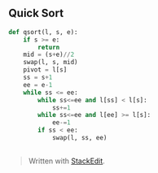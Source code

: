## Quick Sort
```python
def qsort(l, s, e):
	if s >= e:
		return
	mid = (s+e)//2
	swap(l, s, mid)
	pivot = l[s]
	ss = s+1
	ee = e-1
	while ss <= ee:
		while ss<=ee and l[ss] < l[s]:
			ss+=1
		while ss<=ee and l[ee] >= l[s]:
			ee-=1
		if ss < ee:
			swap(l, ss, ee)
	
```



> Written with [StackEdit](https://stackedit.io/).
<!--stackedit_data:
eyJoaXN0b3J5IjpbLTEzNzE0OTUzNDJdfQ==
-->